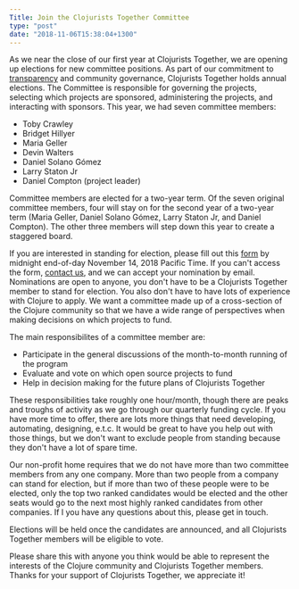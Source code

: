 ```yaml
---
Title: Join the Clojurists Together Committee
type: "post"
date: "2018-11-06T15:38:04+1300"
---
```


As we near the close of our first year at Clojurists Together, we are opening up elections for new committee positions. As part of our commitment to [transparency](/transparency/) and community governance, Clojurists Together holds annual elections. The Committee is responsible for governing the projects, selecting which projects are sponsored, administering the projects, and interacting with sponsors. This year, we had seven committee members:

* Toby Crawley
* Bridget Hillyer
* Maria Geller
* Devin Walters
* Daniel Solano Gómez
* Larry Staton Jr
* Daniel Compton (project leader)

Committee members are elected for a two-year term. Of the seven original committee members, four will stay on for the second year of a two-year term (Maria Geller, Daniel Solano Gómez, Larry Staton Jr, and Daniel Compton). The other three members will step down this year to create a staggered board.

If you are interested in standing for election, please fill out this [form](https://docs.google.com/forms/d/e/1FAIpQLSeW9P_4Z5jon792l_63fAUzbAocG4D3tDIDWp30TCgobIduEg/viewform?usp=sf_link) by midnight end-of-day November 14, 2018 Pacific Time. If you can't access the form, [contact us](/contact/), and we can accept your nomination by email. Nominations are open to anyone, you don't have to be a Clojurists Together member to stand for election. You also don't have to have lots of experience with Clojure to apply. We want a committee made up of a cross-section of the Clojure community so that we have a wide range of perspectives when making decisions on which projects to fund.

The main responsibilites of a committee member are:

* Participate in the general discussions of the month-to-month running of the program
* Evaluate and vote on which open source projects to fund
* Help in decision making for the future plans of Clojurists Together

These responsibilities take roughly one hour/month, though there are peaks and troughs of activity as we go through our quarterly funding cycle. If you have more time to offer, there are lots more things that need developing, automating, designing, e.t.c. It would be great to have you help out with those things, but we don't want to exclude people from standing because they don't have a lot of spare time.

Our non-profit home requires that we do not have more than two committee members from any one company. More than two people from a company can stand for election, but if more than two of these people were to be elected, only the top two ranked candidates would be elected and the other seats would go to the next most highly ranked candidates from other companies. If I you have any questions about this, please get in touch.

Elections will be held once the candidates are announced, and all Clojurists Together members will be eligible to vote.

Please share this with anyone you think would be able to represent the interests of the Clojure community and Clojurists Together members. Thanks for your support of Clojurists Together, we appreciate it!
